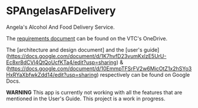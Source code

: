 # SPAngelasAFDelivery

Angela's Alcohol And Food Delivery Service.

The [requirements
document](https://livevsc-my.sharepoint.com/:w:/g/personal/kml10140_vsc_edu/ETSVLtSEZsBJlhbsnKJe7gEBUsQLYQEa-RHrXtMrhbAS1Q?e=4%3AYil8Td&at=9)
can be found on the VTC's OneDrive.

The [architecture
and design document] and the [user's guide] (https://docs.google.com/document/d/1K7hvfD23vumKxlzE5UrU-Ec8xr8dCVl4QtQoUcfKTa4/edit?usp=sharing) & (https://docs.google.com/document/d/10EmmpTFSrFV2w6MicOtZ1x2hSYo3HxRYaXbfwkZdd14/edit?usp=sharing) respectively
can be found on Google Docs. 

**WARNING** This app is currently not working with all the features that are mentioned in the User's Guide. This project is a work in progress.
